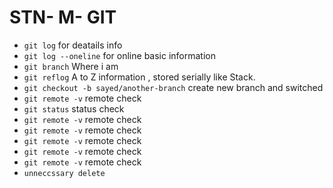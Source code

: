 # STN- M- GIT

- `git log` for deatails info
- `git log --oneline` for online basic information
- `git branch` Where i am
- `git reflog` A to Z information , stored serially like Stack.
- `git checkout -b sayed/another-branch` create new branch and switched
- `git remote -v` remote check
- `git status` status check
- `git remote -v` remote check
- `git remote -v` remote check
- `git remote -v` remote check
- `git remote -v` remote check
- `git remote -v` remote check
- `unneccssary delete`
